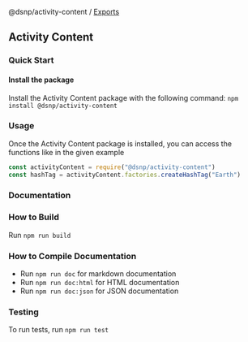 @dsnp/activity-content / [Exports](modules.md)

## Activity Content

### Quick Start

#### Install the package
Install the Activity Content package with the following command:
`npm install @dsnp/activity-content`

### Usage
Once the Activity Content package is installed, you can access the functions like in the given example

``` javascript
const activityContent = require("@dsnp/activity-content")
const hashTag = activityContent.factories.createHashTag("Earth")
```

### Documentation

### How to Build
Run `npm run build`

### How to Compile Documentation
- Run `npm run doc` for markdown documentation
- Run `npm run doc:html` for HTML documentation
- Run `npm run doc:json` for JSON documentation

### Testing
To run tests, run `npm run test`
